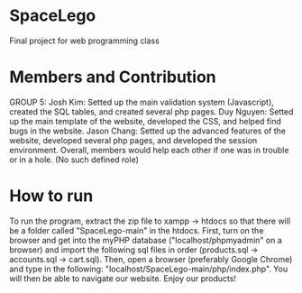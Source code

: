 # SpaceLego
Final project for web programming class

# Members and Contribution
GROUP 5:
Josh Kim: Setted up the main validation system (Javascript), created the SQL tables, and created several php pages.
Duy Nguyen: Setted up the main template of the website, developed the CSS, and helped find bugs in the website.
Jason Chang: Setted up the advanced features of the website, developed several php pages, and developed the session environment. 
Overall, members would help each other if one was in trouble or in a hole. (No such defined role)

# How to run
To run the program, extract the zip file to xampp -> htdocs so that there will be a folder called "SpaceLego-main" in the htdocs.
First, turn on the browser and get into the myPHP database ("localhost/phpmyadmin" on a browser) 
and import the following sql files in order (products.sql -> accounts.sql -> cart.sql).
Then, open a browser (preferably Google Chrome) and type in the following: "localhost/SpaceLego-main/php/index.php".
You will then be able to navigate our website. Enjoy our products!


